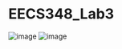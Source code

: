 # EECS348_Lab3
![image](https://user-images.githubusercontent.com/123856194/217897645-6130dc6d-2c95-46a3-9a07-2c7d0fa7ece3.png)
![image](https://user-images.githubusercontent.com/123856194/217898038-c6c2a1d4-c672-4d91-ad36-7e74029b2343.png)
